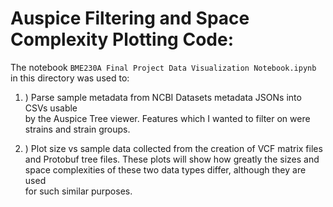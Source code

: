 # Auspice Filtering and Space Complexity Plotting Code:

The notebook ```BME230A Final Project Data Visualization Notebook.ipynb``` in this directory was used to: <br>

1. ) Parse sample metadata from NCBI Datasets metadata JSONs into CSVs  usable  <br>
by the Auspice Tree viewer. Features which I wanted to filter on were <br>
strains and strain groups.<br>

2. )
 Plot size vs sample data collected from the creation of VCF matrix files<br>
and Protobuf tree files. These plots will show how greatly the sizes and <br>
space complexities of these two data types differ, although they are used<br>
for such similar purposes.<br>
